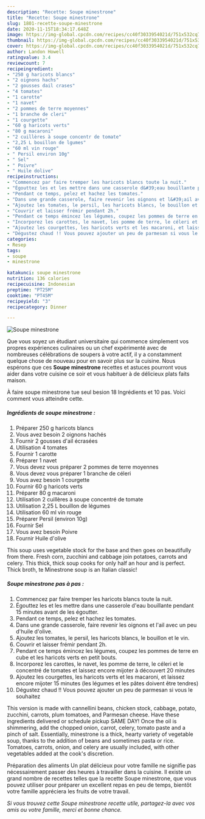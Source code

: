 ```yaml
---
description: "Recette: Soupe minestrone"
title: "Recette: Soupe minestrone"
slug: 1801-recette-soupe-minestrone
date: 2020-11-15T18:34:17.648Z
image: https://img-global.cpcdn.com/recipes/cc40f3033954021d/751x532cq70/soupe-minestrone-photo-principale-de-la-recette.jpg
thumbnail: https://img-global.cpcdn.com/recipes/cc40f3033954021d/751x532cq70/soupe-minestrone-photo-principale-de-la-recette.jpg
cover: https://img-global.cpcdn.com/recipes/cc40f3033954021d/751x532cq70/soupe-minestrone-photo-principale-de-la-recette.jpg
author: Landon Howell
ratingvalue: 3.4
reviewcount: 7
recipeingredient:
- "250 g haricots blancs"
- "2 oignons hachs"
- "2 gousses dail crases"
- "4 tomates"
- "1 carotte"
- "1 navet"
- "2 pommes de terre moyennes"
- "1 branche de cleri"
- "1 courgette"
- "60 g haricots verts"
- "80 g macaroni"
- "2 cuillères à soupe concentr de tomate"
- "2,25 L bouillon de lgumes"
- "60 ml vin rouge"
- " Persil environ 10g"
- " Sel"
- " Poivre"
- " Huile dolive"
recipeinstructions:
- "Commencez par faire tremper les haricots blancs toute la nuit."
- "Égouttez les et les mettre dans une casserole d&#39;eau bouillante pendant 15 minutes avant de les égoutter."
- "Pendant ce temps, pelez et hachez les tomates."
- "Dans une grande casserole, faire revenir les oignons et l&#39;ail avec un peu d&#39;huile d&#39;olive."
- "Ajoutez les tomates, le persil, les haricots blancs, le bouillon et le vin."
- "Couvrir et laisser frémir pendant 2h."
- "Pendant ce temps émincez les légumes, coupez les pommes de terre en cube et les haricots verts en petit bouts."
- "Incorporez les carottes, le navet, les pomme de terre, le céleri et le concentré de tomates et laissez encore mijoter à découvert 20 minutes"
- "Ajoutez les courgettes, les haricots verts et les macaroni, et laissez encore mijoter 15 minutes (les légumes et les pâtes doivent être tendres)"
- "Dégustez chaud !! Vous pouvez ajouter un peu de parmesan si vous le souhaitez"
categories:
- Resep
tags:
- soupe
- minestrone

katakunci: soupe minestrone 
nutrition: 136 calories
recipecuisine: Indonesian
preptime: "PT25M"
cooktime: "PT45M"
recipeyield: "3"
recipecategory: Dinner

---
```



![Soupe minestrone](https://img-global.cpcdn.com/recipes/cc40f3033954021d/751x532cq70/soupe-minestrone-photo-principale-de-la-recette.jpg)

Que vous soyez un étudiant universitaire qui commence simplement vos propres expériences culinaires ou un chef expérimenté avec de nombreuses célébrations de soupers à votre actif, il y a constamment quelque chose de nouveau pour en savoir plus sur la cuisine. Nous espérons que ces <strong> Soupe minestrone </strong> recettes et astuces pourront vous aider dans votre cuisine ce soir et vous habituer à de délicieux plats faits maison.

<!--inarticleads1-->

À faire soupe minestrone tue seul besion 18 Ingrédients et 10 pas. Voici comment vous atteindre cette.

##### Ingrédients de soupe minestrone :

1. Préparer 250 g haricots blancs
1. Vous avez besoin 2 oignons hachés
1. Fournir 2 gousses d&#39;ail écrasées
1. Utilisation 4 tomates
1. Fournir 1 carotte
1. Préparer 1 navet
1. Vous devez vous préparer 2 pommes de terre moyennes
1. Vous devez vous préparer 1 branche de céleri
1. Vous avez besoin 1 courgette
1. Fournir 60 g haricots verts
1. Préparer 80 g macaroni
1. Utilisation 2 cuillères à soupe concentré de tomate
1. Utilisation 2,25 L bouillon de légumes
1. Utilisation 60 ml vin rouge
1. Préparer  Persil (environ 10g)
1. Fournir  Sel
1. Vous avez besoin  Poivre
1. Fournir  Huile d&#39;olive


This soup uses vegetable stock for the base and then goes on beautifully from there. Fresh corn, zucchini and cabbage join potatoes, carrots and celery. This thick, thick soup cooks for only half an hour and is perfect. Thick broth, te Minestrone soup is an Italian classic! 

<!--inarticleads2-->

##### Soupe minestrone pas à pas :

1. Commencez par faire tremper les haricots blancs toute la nuit.
1. Égouttez les et les mettre dans une casserole d&#39;eau bouillante pendant 15 minutes avant de les égoutter.
1. Pendant ce temps, pelez et hachez les tomates.
1. Dans une grande casserole, faire revenir les oignons et l&#39;ail avec un peu d&#39;huile d&#39;olive.
1. Ajoutez les tomates, le persil, les haricots blancs, le bouillon et le vin.
1. Couvrir et laisser frémir pendant 2h.
1. Pendant ce temps émincez les légumes, coupez les pommes de terre en cube et les haricots verts en petit bouts.
1. Incorporez les carottes, le navet, les pomme de terre, le céleri et le concentré de tomates et laissez encore mijoter à découvert 20 minutes
1. Ajoutez les courgettes, les haricots verts et les macaroni, et laissez encore mijoter 15 minutes (les légumes et les pâtes doivent être tendres)
1. Dégustez chaud !! Vous pouvez ajouter un peu de parmesan si vous le souhaitez


This version is made with cannellini beans, chicken stock, cabbage, potato, zucchini, carrots, plum tomatoes, and Parmesan cheese. Have these ingredients delivered or schedule pickup SAME DAY! Once the oil is shimmering, add the chopped onion, carrot, celery, tomato paste and a pinch of salt. Essentially, minestrone is a thick, hearty variety of vegetable soup, thanks to the addition of beans and sometimes pasta or rice. Tomatoes, carrots, onion, and celery are usually included, with other vegetables added at the cook&#39;s discretion. 

<!--inarticleads1-->

<p>
Préparation des aliments Un plat délicieux pour votre famille ne signifie pas nécessairement passer des heures à travailler dans la cuisine. Il existe un grand nombre de recettes telles que la recette Soupe minestrone, que vous pouvez utiliser pour préparer un excellent repas en peu de temps, bientôt votre famille appréciera les fruits de votre travail.
</p>

<p>
<i>Si vous trouvez cette Soupe minestrone recette utile, partagez-la avec vos amis ou votre famille, merci et bonne chance.</i>
</p>
